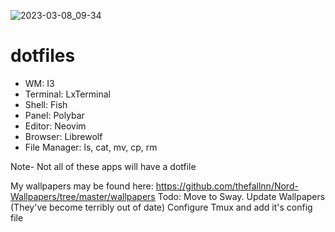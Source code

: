 ![2023-03-08_09-34](https://user-images.githubusercontent.com/75047141/223741090-144df0ce-4676-44ea-86a4-16eff48b7f1c.png)

# dotfiles
- WM: I3
- Terminal: LxTerminal
- Shell: Fish
- Panel: Polybar
- Editor: Neovim
- Browser: Librewolf
- File Manager: ls, cat, mv, cp, rm

Note- Not all of these apps will have a dotfile

My wallpapers may be found here: https://github.com/thefallnn/Nord-Wallpapers/tree/master/wallpapers
Todo:
  Move to Sway.
  Update Wallpapers (They've become terribly out of date)
  Configure Tmux and add it's config file
